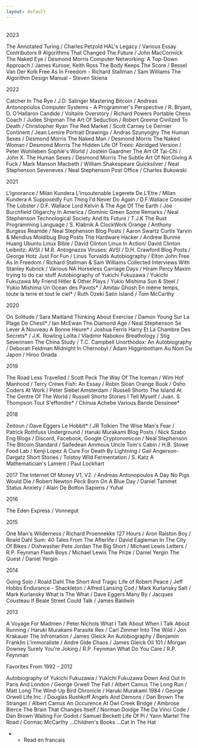 ```yaml
---
layout: default
---
```


<body>

<br>
2023

The Annotated Turing / Charles Petzold
HAL's Legacy / Various Essay Contributors
9 Algorithms That Changed The Future / John MacCormick
The Naked Eye / Desmond Morris
Computer Networking: A Top-Down Approach / James Kurose, Keith Ross
The Body Keeps The Score / Bessel Van Der Kolk
Free As In Freedom - Richard Stallman / Sam Williams
The Algorithm Design Manual - Steven Skiena

2022

Catcher In The Rye / J.D. Salinger
Mastering Bitcoin / Andreas Antonopoulos
Computer Systems - A Programmer's Perspective / R. Bryant, D. O'Hallaron
Candide / Voltaire
Overstory / Richard Powers
Portable Chess Coach / Judee Shipman
The Art Of Seduction / Robert Greene
Civilized To Death / Christopher Ryan
The Red Market / Scott Carney
Le Dernier Continent / Jean Lemire
Portrait Drawings / Andras Szunyoghy
The Human Sexes / Desmond Morris
The Naked Man / Desmond Morris
The Naked Woman / Desmond Morris
The Hidden Life Of Trees: Abridged Version / Peter Wohlleben
Sophie's World / Jostein Gaardner
The Art Of Tai-Chi / John X.
The Human Sexes / Desmond Morris
The Subtle Art Of Not Giving A Fuck / Mark Manson
Macbeth / William Shakespeare
Quicksilver / Neal Stephenson
Seveneves / Neal Stephenson
Post Office / Charles Bukowski

2021

L'ignorance / Milan Kundera
L'insoutenable Legerete De L'Etre / Milan Kundera
A Supposedly Fun Thing I'd Never Do Again / D.F.Wallace
Consider The Lobster / D.F. Wallace
Lord Kelvin & The Age Of The Earth / Joe Burchfield
Oligarchy In America / Dominic Green
Some Remarks / Neal Stephenson
Technological Society And Its Future / T.J.K
The Rust Programming Language / S. Klabnik
A ClockWork Orange / Anthony Burgess
Reamde / Neal Stephenson
Blog Posts / Aaron Swartz
Curtis Yarvin & Mendius Moldibug Blog Posts
The Hardware Hacker / Andrew Bunnie Huang
Ubuntu Linux Bible / David Clinton
Linux In Action/ David Clinton
Leibnitz: AVSI / M.R. Antognazza
Viruses: AVSI / D.H. Crawford
Blog Posts / George Hotz
Just For Fun / Linus Torvalds
Autobiography / Elton John
Free As In Freedom / Richard Stallman & Sam Williams
Collected Interviews With Stanley Kubrick / Various NA
Horseless Carriage Days / Hiram Percy Maxim trying to do car stuff
Autobiography of Yukichi Fukuzawa / Yukichi Fukuzawa
My Friend Hitler & Other Plays / Yukio Mishima
Sun & Steel / Yukio Mishima
Un Ocean des Pavots* / Amitav Ghosh
En même temps, toute la terre et tout le ciel* / Ruth Ozeki
Satin Island / Tom McCarthy

2020

On Solitude / Sara Maitland
Thinking About Exercise / Damon Young
Sur La Plage De Chesil* / Ian McEwan 
The Diamond Age / Neal Stephenson
Se Lever A Nouveau A Bonne Heure* / Joshua Ferris
Harry Et La Chambre Des Secrets* / J.K. Rowling
Lolita / Vladimir Nabokov
Breathology / Stig Severinsen
The China Study / T.C. Campbell
Unorthodox: An Autobiography / Deborah Feldman
Midnight In Chernobyl / Adam Higginbotham
Au Nom Du Japon / Hiroo Onada

2019

The Road Less Travelled / Scott Peck
The Way Of The Iceman / Wim Hof
Manhood / Terry Crews
Fish: An Essay / Robin Sloan
Orange Book / Osho
Coders At Work / Peter Siebel
Amsterdam / Russell Shorto
The Island At The Centre Of The World / Russell Shorto
Stories I Tell Myself / Juan. S. Thompson
Tout S'effondre* / Chinua Achebe
Various Bande Dessinee*

2018

Zeitoun / Dave Eggers
Le Hobbit* / JR Tolkien
The Wise Man's Fear / Patrick Rothfuss
Underground / Haruki Murakami
Blog Posts / Nick Szabo
Eng Blogs / Discord, Facebook, Google
Cryptonomicon / Neal Stephenson
The Bitcoin Standard / Saifedean Ammous
Uncle Tom's Cabin / H.B. Stowe
Food Lab / Kenji Lopez
A Cure For Death By Lightning / Gail Angerson-Dargatz
Short Stories / Tolstoy
Wild Fermentation / S. Katz
A Mathematician's Lament / Paul Lockhart

2017 
The Internet Of Money V1, V2. / Andreas Antonopoulos
A Day No Pigs Would Die / Robert Newton Peck
Born On A Blue Day / Daniel Tammet
Status Anxiety / Alain De Botton
Sapiens / Yuhal

2016

The Eden Express / Vonnegut

2015

One Man's Wilderness / Richard Proennekke
127 Hours / Aron Ralston
Boy / Roald Dahl
Sum: 40 Tales From The Afterlife / David Eagleman
In The City Of Bikes / Dishwasher Pete Jordan
The Big Short / Michael Lewis
Letters / R.P. Feynman
Flash Boys / Michael Lewis
The Prize / Daniel Yergin
The Quest / Daniel Yergin

2014

Going Solo / Roald Dahl
The Short And Tragic Life of Robert Peace / Jeff Hobbs
Endurance - Shackleton / Alfred Lansing
Cod / Mark Kurlansky
Salt / Mark Kurlansky
What Is The What / Dave Eggers
Many By / Jacques Cousteau
If Beale Street Could Talk / James Baldwin

2013

A Voyage For Madmen / Peter Nichols
What I Talk About When I Talk About Running / Haruki Murakami
Parasite Rex / Carl Zimmer
Into The Wild / Jon Krakauer
The Infromation / James Gleick
An Autobiography / Benjamin Franklin
L'immoraliste / Andre Gide
Chaos / James Gleick
Oil 101 / Morgan Downey
Surely You're Joking / R.P. Feynman	
What Do You Care / R.P. Feynman

Favorites From 1992 - 2012

Autobiography of Yukichi Fukuzawa / Yukichi Fukuzawa
Down And Out In Paris And London / George Orwell
The Fall / Albert Camus
The Long Run / Matt Long
The Wind-Up Bird Chronicle / Haruki Murakami
1984 / George Orwell
Life Inc. / Douglas Rushkoff
Angels And Demons / Dan Brown
The Stranger / Albert Camus
An Occurence At Owl Creek Bridge / Ambrose Bierce
The Brain That Changes Itself / Norman Doidge
The Da Vinci Code / Dan Brown
Waiting For Godot / Samuel Beckett
Life Of Pi / Yann Martel
The Road / Cormac McCarthy
...Children's Books
...Cat In The Hat
 
* - Read en francais
</body>
